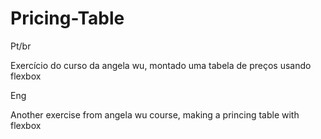 # Pricing-Table 

Pt/br 

Exercício do curso da angela wu, montado uma tabela de preços usando flexbox

Eng

Another exercise from angela wu course, making a princing table with flexbox
